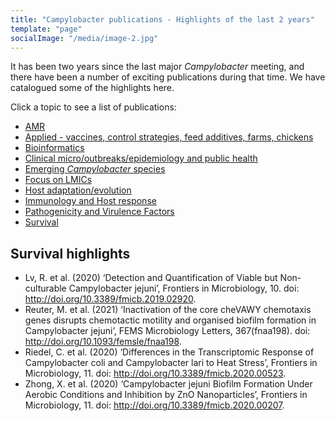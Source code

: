 ```yaml
---
title: "Campylobacter publications - Highlights of the last 2 years"
template: "page"
socialImage: "/media/image-2.jpg"
---
```

It has been two years since the last major *Campylobacter* meeting, and there have been a number of exciting publications during that time. We have catalogued some of the highlights here. 

Click a topic to see a list of publications:

* [AMR](/pages/literature/amr)
* [Applied - vaccines, control strategies, feed additives, farms, chickens](/pages/literature/applied)
* [Bioinformatics](/pages/literature/bioinformatics)
* [Clinical micro/outbreaks/epidemiology and public health](/pages/literature/clinical)
* [Emerging *Campylobacter* species](/pages/literature/emerging)
* [Focus on LMICs](/pages/literature/lmics)
* [Host adaptation/evolution](/pages/literature/evolution)
* [Immunology and Host response](/pages/literature/immunology)
* [Pathogenicity and Virulence Factors](/pages/literature/pathogenicity)
* [Survival](/pages/literature/survival)

## Survival highlights

* Lv, R. et al. (2020) ‘Detection and Quantification of Viable but Non-culturable Campylobacter jejuni’, Frontiers in Microbiology, 10. doi: http://doi.org/10.3389/fmicb.2019.02920.
* Reuter, M. et al. (2021) ‘Inactivation of the core cheVAWY chemotaxis genes disrupts chemotactic motility and organised biofilm formation in Campylobacter jejuni’, FEMS Microbiology Letters, 367(fnaa198). doi: http://doi.org/10.1093/femsle/fnaa198.
* Riedel, C. et al. (2020) ‘Differences in the Transcriptomic Response of Campylobacter coli and Campylobacter lari to Heat Stress’, Frontiers in Microbiology, 11. doi: http://doi.org/10.3389/fmicb.2020.00523.
* Zhong, X. et al. (2020) ‘Campylobacter jejuni Biofilm Formation Under Aerobic Conditions and Inhibition by ZnO Nanoparticles’, Frontiers in Microbiology, 11. doi: http://doi.org/10.3389/fmicb.2020.00207.
